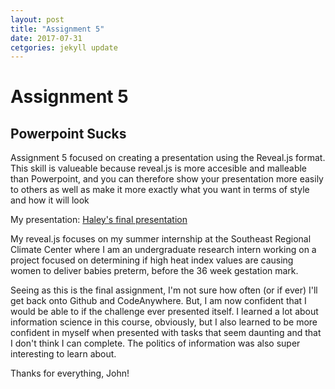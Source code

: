 ```yaml
---
layout: post
title: "Assignment 5"
date: 2017-07-31
cetgories: jekyll update
---
```


<h1>Assignment 5</h1>
<h2>Powerpoint Sucks</h2>

Assignment 5 focused on creating a presentation using the Reveal.js format. This skill is valueable because reveal.js is more accesible and malleable than Powerpoint, and you can therefore show your presentation more easily to others as well as make it more exactly what you want in terms of style and how it will look

My presentation: [Haley's final presentation](https://haleally.github.io/task-5-presentation/#/finalslide)

My reveal.js focuses on my summer internship at the Southeast Regional Climate Center where I am an undergraduate research intern working on a project focused on determining if high heat index values are causing women to deliver babies preterm, before the 36 week gestation mark. 

Seeing as this is the final assignment, I'm not sure how often (or if ever) I'll get back onto Github and CodeAnywhere. But, I am now confident that I would be able to if the challenge ever presented itself. I learned a lot about information science in this course, obviously, but I also learned to be more confident in myself when presented with tasks that seem daunting and that I don't think I can complete. 
The politics of information was also super interesting to learn about. 

Thanks for everything, John!
